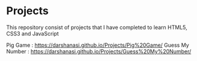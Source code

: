 # Projects
This repository consist of projects that I have completed to learn HTML5, CSS3 and JavaScript

Pig Game : https://darshanasi.github.io/Projects/Pig%20Game/
Guess My Number : https://darshanasi.github.io/Projects/Guess%20My%20Number/
